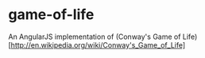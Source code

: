game-of-life
============
An AngularJS implementation of (Conway's Game of Life)[http://en.wikipedia.org/wiki/Conway's_Game_of_Life]

